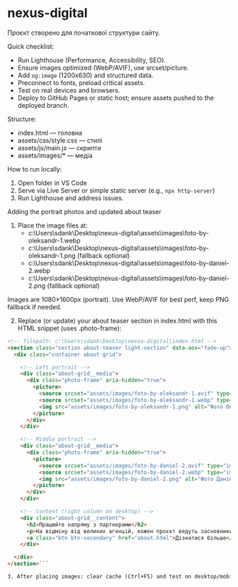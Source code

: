 # nexus-digital

Проєкт створено для початкової структури сайту.

Quick checklist:
- Run Lighthouse (Performance, Accessibility, SEO).
- Ensure images optimized (WebP/AVIF), use srcset/picture.
- Add `og:image` (1200x630) and structured data.
- Preconnect to fonts, preload critical assets.
- Test on real devices and browsers.
- Deploy to GitHub Pages or static host; ensure assets pushed to the deployed branch.

Structure:
- index.html — головна
- assets/css/style.css — стилі
- assets/js/main.js — скрипти
- assets/images/* — медіа

How to run locally:
1. Open folder in VS Code
2. Serve via Live Server or simple static server (e.g., `npx http-server`)
3. Run Lighthouse and address issues.

Adding the portrait photos and updated about teaser
1. Place the image files at:
   - c:\Users\sdank\Desktop\nexus-digital\assets\images\foto-by-oleksandr-1.webp
   - c:\Users\sdank\Desktop\nexus-digital\assets\images\foto-by-oleksandr-1.png (fallback optional)
   - c:\Users\sdank\Desktop\nexus-digital\assets\images\foto-by-daniel-2.webp
   - c:\Users\sdank\Desktop\nexus-digital\assets\images\foto-by-daniel-2.png (fallback optional)

Images are 1080×1600px (portrait). Use WebP/AVIF for best perf, keep PNG fallback if needed.

2. Replace (or update) your about teaser section in index.html with this HTML snippet (uses .photo-frame):

```html
<!-- filepath: c:\Users\sdank\Desktop\nexus-digital\index.html -->
<section class="section about-teaser light-section" data-aos="fade-up">
  <div class="container about-grid">

    <!-- Left portrait -->
    <div class="about-grid__media">
      <div class="photo-frame" aria-hidden="true">
        <picture>
          <source srcset="assets/images/foto-by-oleksandr-1.avif" type="image/avif">
          <source srcset="assets/images/foto-by-oleksandr-1.webp" type="image/webp">
          <img src="assets/images/foto-by-oleksandr-1.png" alt="Фото Олександра — команда Nexus Studio" loading="lazy">
        </picture>
      </div>
    </div>

    <!-- Middle portrait -->
    <div class="about-grid__media">
      <div class="photo-frame" aria-hidden="true">
        <picture>
          <source srcset="assets/images/foto-by-daniel-2.avif" type="image/avif">
          <source srcset="assets/images/foto-by-daniel-2.webp" type="image/webp">
          <img src="assets/images/foto-by-daniel-2.png" alt="Фото Даніеля — команда Nexus Studio" loading="lazy">
        </picture>
      </div>
    </div>

    <!-- Content (right column on desktop) -->
    <div class="about-grid__content">
      <h2>Працюйте напряму з партнерами</h2>
      <p>На відміну від великих агенцій, кожен проєкт ведуть засновники. Данило відповідає за бізнес-стратегію, а Олександр — за технології та інновації.</p>
      <a class="btn btn-secondary" href="about.html">Дізнатися більше</a>
    </div>

  </div>
</section>```

3. After placing images: clear cache (Ctrl+F5) and test on desktop/mobile. If you prefer different ordering (e.g., image + content + image) adjust order in markup or use CSS order.